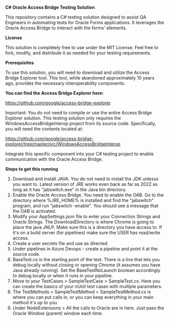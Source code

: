 **C# Oracle Access Bridge Testing Solution**

This repository contains a C# testing solution designed to assist QA Engineers in automating tests for Oracle Forms applications. It leverages the Oracle Access Bridge to interact with the forms' elements.

**License**

This solution is completely free to use under the MIT License. Feel free to fork, modify, and distribute it as needed for your testing requirements.

**Prerequisites**

To use this solution, you will need to download and utilize the Access Bridge Explorer tool. This tool, while abandoned approximately 10 years ago, provides the necessary interoperability components.

**You can find the Access Bridge Explorer here:**

https://github.com/google/access-bridge-explorer

Important: You do not need to compile or use the entire Access Bridge Explorer solution. This testing solution only requires the WindowsAccessBridgeInterop project from its source code. Specifically, you will need the contents located at:

https://github.com/google/access-bridge-explorer/tree/master/src/WindowsAccessBridgeInterop

Integrate this specific component into your C# testing project to enable communication with the Oracle Access Bridge.

**Steps to get this running**

1. Download and install JAVA. You do not need to install the JDK unlesss you want to. Latest version of JRE works even back as far as 2022 as long as it has "jabswitch.exe" in the Java bin directory.
1. Enable the Oracle Access Bridge. You need to enable the OAB. Go to the directory where %JRE_HOME% is installed and find the "jabswitch" program, and run "jabswitch -enable". You should see a message that the OAB is activated.
1. Modify your AppSettings.json file to enter your Connection Strings and Oracle Strings. The DownloadDirectory is where Chrome is going to place the java JNLP. Make sure this is a directory you have access to. If it's on a build server (for pipelines) make sure the USER has read/write access.
1. Create a user secrets file and use as directed.
1. Under pipelines in Azure Devops - create a pipeline and point it at the source code.
1. BaseTest.cs is the starting point of the test. There is a line that lets you debug locally without closing or opening Chrome (it assumes you have Java already running). Set the BaseTestNoLaunch boolean accordingly to debug locally or when it runs in your pipeline.
1. Move to your TestCases > SampleTestCase > SampleTest.cs. Here you can create the basics of your nUnit test cases with multiple parameters.
1. The TestMethods > SampleTestMethod > SampleTestMethod.cs is where you can put calls in, or you can keep everything in your main method it's up to you.
1. Under NodeExtensions > All the calls to Oracle are in here. Just pass the Oracle Window (parent) window each time.
